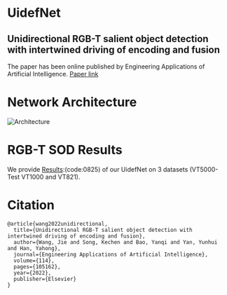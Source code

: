 # UidefNet
Unidirectional RGB-T salient object detection with intertwined driving of encoding and fusion
---
The paper has been online published by Engineering Applications of Artificial Intelligence.
[Paper link](https://doi.org/10.1016/j.engappai.2022.105162)

Network Architecture
===
![Architecture](https://user-images.githubusercontent.com/101792089/224664418-0ffd8d4e-0a5b-4743-8858-60e4b1aee974.png)

RGB-T SOD Results
===
We provide [Results](https://pan.baidu.com/s/1ql9jednuTXONuicR47o3wg):(code:0825) of our UidefNet on 3 datasets (VT5000-Test VT1000 and VT821).

Citation
===
```
@article{wang2022unidirectional,
  title={Unidirectional RGB-T salient object detection with intertwined driving of encoding and fusion},
  author={Wang, Jie and Song, Kechen and Bao, Yanqi and Yan, Yunhui and Han, Yahong},
  journal={Engineering Applications of Artificial Intelligence},
  volume={114},
  pages={105162},
  year={2022},
  publisher={Elsevier}
}
```

